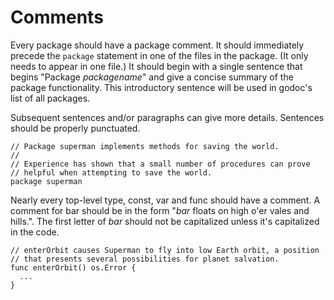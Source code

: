 # Comments

Every package should have a package comment. It should immediately precede the ` package ` statement in one of the files in the package. (It only needs to appear in one file.) It should begin with a single sentence that begins "Package _packagename_" and give a concise summary of the package functionality. This introductory sentence will be used in godoc's list of all packages.

Subsequent sentences and/or paragraphs can give more details. Sentences should be properly punctuated.

```
// Package superman implements methods for saving the world.
//
// Experience has shown that a small number of procedures can prove
// helpful when attempting to save the world.
package superman
```

Nearly every top-level type, const, var and func should have a comment. A comment for bar should be in the form "_bar_ floats on high o'er vales and hills.". The first letter of _bar_ should not be capitalized unless it's capitalized in the code.

```
// enterOrbit causes Superman to fly into low Earth orbit, a position
// that presents several possibilities for planet salvation.
func enterOrbit() os.Error {
  ...
}
```